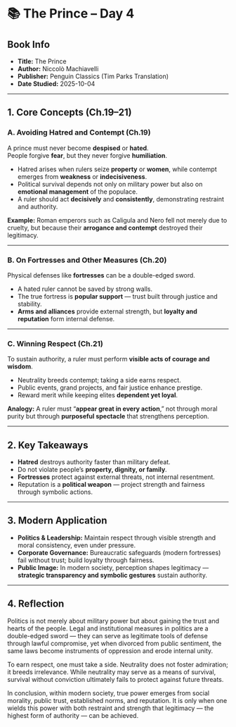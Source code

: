 # 📚 The Prince – Day 4

## Book Info
- **Title:** The Prince  
- **Author:** Niccolò Machiavelli  
- **Publisher:** Penguin Classics (Tim Parks Translation)  
- **Date Studied:** 2025-10-04  

---

## 1. Core Concepts (Ch.19–21)

### A. Avoiding Hatred and Contempt (Ch.19)
A prince must never become **despised** or **hated**.  
People forgive **fear**, but they never forgive **humiliation**.  

- Hatred arises when rulers seize **property** or **women**, while contempt emerges from **weakness** or **indecisiveness**.  
- Political survival depends not only on military power but also on **emotional management** of the populace.  
- A ruler should act **decisively** and **consistently**, demonstrating restraint and authority.  

**Example:** Roman emperors such as Caligula and Nero fell not merely due to cruelty, but because their **arrogance and contempt** destroyed their legitimacy.  

---

### B. On Fortresses and Other Measures (Ch.20)
Physical defenses like **fortresses** can be a double-edged sword.  

- A hated ruler cannot be saved by strong walls.  
- The true fortress is **popular support** — trust built through justice and stability.  
- **Arms and alliances** provide external strength, but **loyalty and reputation** form internal defense.  

---

### C. Winning Respect (Ch.21)
To sustain authority, a ruler must perform **visible acts of courage and wisdom**.  

- Neutrality breeds contempt; taking a side earns respect.  
- Public events, grand projects, and fair justice enhance prestige.  
- Reward merit while keeping elites **dependent yet loyal**.  

**Analogy:** A ruler must “**appear great in every action**,” not through moral purity but through **purposeful spectacle** that strengthens perception.

---

## 2. Key Takeaways
- **Hatred** destroys authority faster than military defeat.  
- Do not violate people’s **property, dignity, or family**.  
- **Fortresses** protect against external threats, not internal resentment.  
- Reputation is a **political weapon** — project strength and fairness through symbolic actions.  

---

## 3. Modern Application
- **Politics & Leadership:** Maintain respect through visible strength and moral consistency, even under pressure.  
- **Corporate Governance:** Bureaucratic safeguards (modern fortresses) fail without trust; build loyalty through fairness.  
- **Public Image:** In modern society, perception shapes legitimacy — **strategic transparency and symbolic gestures** sustain authority.  

---

## 4. Reflection
Politics is not merely about military power but about gaining the trust and hearts of the people.
Legal and institutional measures in politics are a double-edged sword — they can serve as legitimate tools of defense through lawful compromise, yet when divorced from public sentiment, the same laws become instruments of oppression and erode internal unity.

To earn respect, one must take a side.
Neutrality does not foster admiration; it breeds irrelevance.
While neutrality may serve as a means of survival, survival without conviction ultimately fails to protect against future threats.

In conclusion, within modern society, true power emerges from social morality, public trust, established norms, and reputation.
It is only when one wields this power with both restraint and strength that legitimacy — the highest form of authority — can be achieved.
